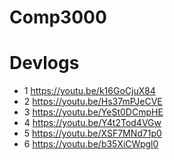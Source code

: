 # Comp3000

# Devlogs
- 1 https://youtu.be/k16GoCjuX84 
- 2 https://youtu.be/Hs37mPJeCVE 
- 3 https://youtu.be/YeSt0DCmpHE 
- 4 https://youtu.be/Y4t2Tod4VGw 
- 5 https://youtu.be/XSF7MNd71p0
- 6 https://youtu.be/b35XiCWpgl0